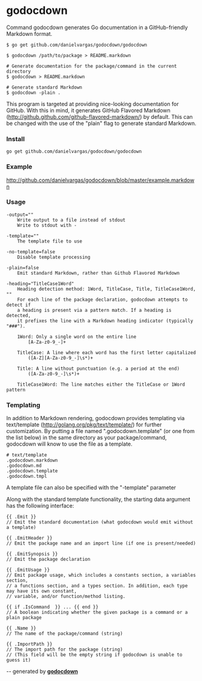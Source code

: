 # godocdown

Command godocdown generates Go documentation in a GitHub-friendly Markdown
format.

    $ go get github.com/danielvargas/godocdown/godocdown

    $ godocdown /path/to/package > README.markdown

    # Generate documentation for the package/command in the current directory
    $ godocdown > README.markdown

    # Generate standard Markdown
    $ godocdown -plain .

This program is targeted at providing nice-looking documentation for GitHub.
With this in mind, it generates GitHub Flavored Markdown
(http://github.github.com/github-flavored-markdown/) by default. This can be
changed with the use of the "plain" flag to generate standard Markdown.

### Install

    go get github.com/danielvargas/godocdown/godocdown


### Example

http://github.com/danielvargas/godocdown/blob/master/example.markdown

### Usage

    -output=""
        Write output to a file instead of stdout
        Write to stdout with -

    -template=""
        The template file to use

    -no-template=false
        Disable template processing

    -plain=false
        Emit standard Markdown, rather than Github Flavored Markdown

    -heading="TitleCase1Word"
        Heading detection method: 1Word, TitleCase, Title, TitleCase1Word, ""
        For each line of the package declaration, godocdown attempts to detect if
        a heading is present via a pattern match. If a heading is detected,
        it prefixes the line with a Markdown heading indicator (typically "###").

        1Word: Only a single word on the entire line
            [A-Za-z0-9_-]+

        TitleCase: A line where each word has the first letter capitalized
            ([A-Z][A-Za-z0-9_-]\s*)+

        Title: A line without punctuation (e.g. a period at the end)
            ([A-Za-z0-9_-]\s*)+

        TitleCase1Word: The line matches either the TitleCase or 1Word pattern


### Templating

In addition to Markdown rendering, godocdown provides templating via
text/template (http://golang.org/pkg/text/template/) for further customization.
By putting a file named ".godocdown.template" (or one from the list below) in
the same directory as your package/command, godocdown will know to use the file
as a template.

    # text/template
    .godocdown.markdown
    .godocdown.md
    .godocdown.template
    .godocdown.tmpl

A template file can also be specified with the "-template" parameter

Along with the standard template functionality, the starting data argument has
the following interface:

    {{ .Emit }}
    // Emit the standard documentation (what godocdown would emit without a template)

    {{ .EmitHeader }}
    // Emit the package name and an import line (if one is present/needed)

    {{ .EmitSynopsis }}
    // Emit the package declaration

    {{ .EmitUsage }}
    // Emit package usage, which includes a constants section, a variables section,
    // a functions section, and a types section. In addition, each type may have its own constant,
    // variable, and/or function/method listing.

    {{ if .IsCommand  }} ... {{ end }}
    // A boolean indicating whether the given package is a command or a plain package

    {{ .Name }}
    // The name of the package/command (string)

    {{ .ImportPath }}
    // The import path for the package (string)
    // (This field will be the empty string if godocdown is unable to guess it)

--
generated by [**godocdown**](http://github.com/danielvargas/godocdown)
